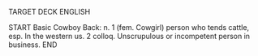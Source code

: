 TARGET DECK
ENGLISH

START
Basic
Cowboy
Back: n. 1 (fem. Cowgirl) person who tends cattle, esp. In the western us. 2 colloq. Unscrupulous or incompetent person in business.
END
